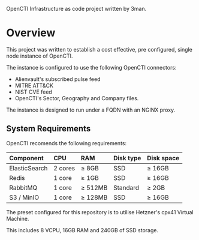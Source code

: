 OpenCTI Infrastructure as code project written by 3man.

# Overview

This project was written to establish a cost effective, pre configured, single node instance of OpenCTI.

The instance is configured to use the following OpenCTI connectors:

* Alienvault's subscribed pulse feed
* MITRE ATT&CK
* NIST CVE feed
* OpenCTI's Sector, Geography and Company files.

The instance is designed to run under a FQDN with an NGINX proxy.  

## System Requirements

OpenCTI recomends the following requirements:

| Component     | CPU     | RAM      | Disk type | Disk space |
| :------------ | :------ | :------- | :-------- | :--------- |
| ElasticSearch | 2 cores | ≥ 8GB   | SSD       | ≥ 16GB    |
| Redis         | 1 core  | ≥ 1GB   | SSD       | ≥ 16GB    |
| RabbitMQ      | 1 core  | ≥ 512MB | Standard  | ≥ 2GB     |
| S3 / MinIO    | 1 core  | ≥ 128MB | SSD       | ≥ 16GB    |

The preset configured for this repository is to utilise Hetzner's cpx41 Virtual Machine.  

This includes 8 VCPU, 16GB RAM and 240GB of SSD storage.
